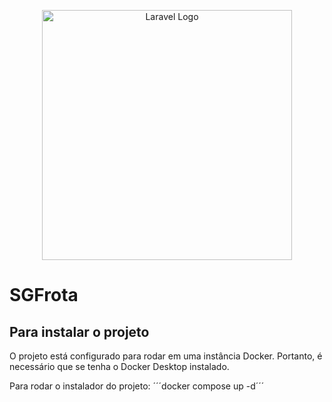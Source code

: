 <p align="center"><a href="https://laravel.com" target="_blank"><img src="https://raw.githubusercontent.com/laravel/art/master/logo-lockup/5%20SVG/2%20CMYK/1%20Full%20Color/laravel-logolockup-cmyk-red.svg" width="400" alt="Laravel Logo"></a></p>


# SGFrota






## Para instalar o projeto
O projeto está configurado para rodar em uma instância Docker. Portanto, é necessário que se tenha o Docker Desktop instalado.

Para rodar o instalador do projeto:
´´´docker compose up -d´´´